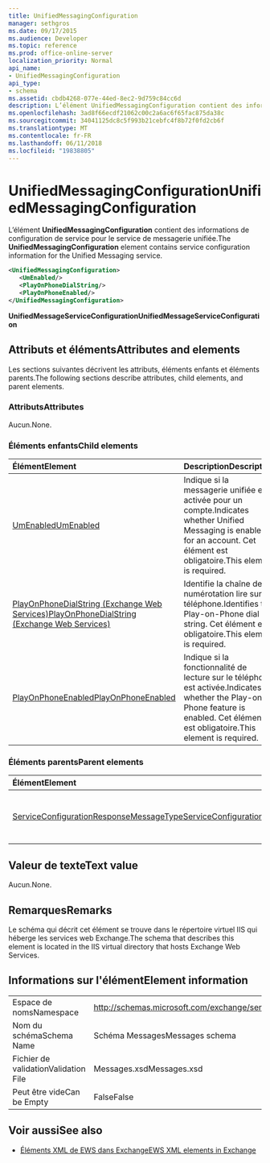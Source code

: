 ```yaml
---
title: UnifiedMessagingConfiguration
manager: sethgros
ms.date: 09/17/2015
ms.audience: Developer
ms.topic: reference
ms.prod: office-online-server
localization_priority: Normal
api_name:
- UnifiedMessagingConfiguration
api_type:
- schema
ms.assetid: cbdb4268-077e-44ed-8ec2-9d759c84cc6d
description: L’élément UnifiedMessagingConfiguration contient des informations de configuration de service pour le service de messagerie unifiée.
ms.openlocfilehash: 3ad8f66ecdf21062c00c2a6ac6f65fac875da38c
ms.sourcegitcommit: 34041125dc8c5f993b21cebfc4f8b72f0fd2cb6f
ms.translationtype: MT
ms.contentlocale: fr-FR
ms.lasthandoff: 06/11/2018
ms.locfileid: "19838805"
---
```

# <a name="unifiedmessagingconfiguration"></a><span data-ttu-id="2a4d3-103">UnifiedMessagingConfiguration</span><span class="sxs-lookup"><span data-stu-id="2a4d3-103">UnifiedMessagingConfiguration</span></span>

<span data-ttu-id="2a4d3-104">L’élément **UnifiedMessagingConfiguration** contient des informations de configuration de service pour le service de messagerie unifiée.</span><span class="sxs-lookup"><span data-stu-id="2a4d3-104">The **UnifiedMessagingConfiguration** element contains service configuration information for the Unified Messaging service.</span></span> 
  
```XML
<UnifiedMessagingConfiguration>
   <UmEnabled/>
   <PlayOnPhoneDialString/>
   <PlayOnPhoneEnabled/>
</UnifiedMessagingConfiguration>
```

 <span data-ttu-id="2a4d3-105">**UnifiedMessageServiceConfiguration**</span><span class="sxs-lookup"><span data-stu-id="2a4d3-105">**UnifiedMessageServiceConfiguration**</span></span>
## <a name="attributes-and-elements"></a><span data-ttu-id="2a4d3-106">Attributs et éléments</span><span class="sxs-lookup"><span data-stu-id="2a4d3-106">Attributes and elements</span></span>

<span data-ttu-id="2a4d3-107">Les sections suivantes décrivent les attributs, éléments enfants et éléments parents.</span><span class="sxs-lookup"><span data-stu-id="2a4d3-107">The following sections describe attributes, child elements, and parent elements.</span></span>
  
### <a name="attributes"></a><span data-ttu-id="2a4d3-108">Attributs</span><span class="sxs-lookup"><span data-stu-id="2a4d3-108">Attributes</span></span>

<span data-ttu-id="2a4d3-109">Aucun.</span><span class="sxs-lookup"><span data-stu-id="2a4d3-109">None.</span></span>
  
### <a name="child-elements"></a><span data-ttu-id="2a4d3-110">Éléments enfants</span><span class="sxs-lookup"><span data-stu-id="2a4d3-110">Child elements</span></span>

|<span data-ttu-id="2a4d3-111">**Élément**</span><span class="sxs-lookup"><span data-stu-id="2a4d3-111">**Element**</span></span>|<span data-ttu-id="2a4d3-112">**Description**</span><span class="sxs-lookup"><span data-stu-id="2a4d3-112">**Description**</span></span>|
|:-----|:-----|
|[<span data-ttu-id="2a4d3-113">UmEnabled</span><span class="sxs-lookup"><span data-stu-id="2a4d3-113">UmEnabled</span></span>](umenabled.md) <br/> |<span data-ttu-id="2a4d3-114">Indique si la messagerie unifiée est activée pour un compte.</span><span class="sxs-lookup"><span data-stu-id="2a4d3-114">Indicates whether Unified Messaging is enabled for an account.</span></span> <span data-ttu-id="2a4d3-115">Cet élément est obligatoire.</span><span class="sxs-lookup"><span data-stu-id="2a4d3-115">This element is required.</span></span>  <br/> |
|[<span data-ttu-id="2a4d3-116">PlayOnPhoneDialString (Exchange Web Services)</span><span class="sxs-lookup"><span data-stu-id="2a4d3-116">PlayOnPhoneDialString (Exchange Web Services)</span></span>](playonphonedialstring-exchange-web-services.md) <br/> |<span data-ttu-id="2a4d3-117">Identifie la chaîne de numérotation lire sur le téléphone.</span><span class="sxs-lookup"><span data-stu-id="2a4d3-117">Identifies the Play-on-Phone dial string.</span></span> <span data-ttu-id="2a4d3-118">Cet élément est obligatoire.</span><span class="sxs-lookup"><span data-stu-id="2a4d3-118">This element is required.</span></span>  <br/> |
|[<span data-ttu-id="2a4d3-119">PlayOnPhoneEnabled</span><span class="sxs-lookup"><span data-stu-id="2a4d3-119">PlayOnPhoneEnabled</span></span>](playonphoneenabled.md) <br/> |<span data-ttu-id="2a4d3-120">Indique si la fonctionnalité de lecture sur le téléphone est activée.</span><span class="sxs-lookup"><span data-stu-id="2a4d3-120">Indicates whether the Play-on-Phone feature is enabled.</span></span> <span data-ttu-id="2a4d3-121">Cet élément est obligatoire.</span><span class="sxs-lookup"><span data-stu-id="2a4d3-121">This element is required.</span></span>  <br/> |
   
### <a name="parent-elements"></a><span data-ttu-id="2a4d3-122">Éléments parents</span><span class="sxs-lookup"><span data-stu-id="2a4d3-122">Parent elements</span></span>

|<span data-ttu-id="2a4d3-123">**Élément**</span><span class="sxs-lookup"><span data-stu-id="2a4d3-123">**Element**</span></span>|<span data-ttu-id="2a4d3-124">**Description**</span><span class="sxs-lookup"><span data-stu-id="2a4d3-124">**Description**</span></span>|
|:-----|:-----|
|[<span data-ttu-id="2a4d3-125">ServiceConfigurationResponseMessageType</span><span class="sxs-lookup"><span data-stu-id="2a4d3-125">ServiceConfigurationResponseMessageType</span></span>](serviceconfigurationresponsemessagetype.md) <br/> |<span data-ttu-id="2a4d3-126">Contient les paramètres de configuration de service.</span><span class="sxs-lookup"><span data-stu-id="2a4d3-126">Contains service configuration settings.</span></span>  <br/> |
   
## <a name="text-value"></a><span data-ttu-id="2a4d3-127">Valeur de texte</span><span class="sxs-lookup"><span data-stu-id="2a4d3-127">Text value</span></span>

<span data-ttu-id="2a4d3-128">Aucun.</span><span class="sxs-lookup"><span data-stu-id="2a4d3-128">None.</span></span>
  
## <a name="remarks"></a><span data-ttu-id="2a4d3-129">Remarques</span><span class="sxs-lookup"><span data-stu-id="2a4d3-129">Remarks</span></span>

<span data-ttu-id="2a4d3-130">Le schéma qui décrit cet élément se trouve dans le répertoire virtuel IIS qui héberge les services web Exchange.</span><span class="sxs-lookup"><span data-stu-id="2a4d3-130">The schema that describes this element is located in the IIS virtual directory that hosts Exchange Web Services.</span></span>
  
## <a name="element-information"></a><span data-ttu-id="2a4d3-131">Informations sur l'élément</span><span class="sxs-lookup"><span data-stu-id="2a4d3-131">Element information</span></span>

|||
|:-----|:-----|
|<span data-ttu-id="2a4d3-132">Espace de noms</span><span class="sxs-lookup"><span data-stu-id="2a4d3-132">Namespace</span></span>  <br/> |http://schemas.microsoft.com/exchange/services/2006/messages  <br/> |
|<span data-ttu-id="2a4d3-133">Nom du schéma</span><span class="sxs-lookup"><span data-stu-id="2a4d3-133">Schema Name</span></span>  <br/> |<span data-ttu-id="2a4d3-134">Schéma Messages</span><span class="sxs-lookup"><span data-stu-id="2a4d3-134">Messages schema</span></span>  <br/> |
|<span data-ttu-id="2a4d3-135">Fichier de validation</span><span class="sxs-lookup"><span data-stu-id="2a4d3-135">Validation File</span></span>  <br/> |<span data-ttu-id="2a4d3-136">Messages.xsd</span><span class="sxs-lookup"><span data-stu-id="2a4d3-136">Messages.xsd</span></span>  <br/> |
|<span data-ttu-id="2a4d3-137">Peut être vide</span><span class="sxs-lookup"><span data-stu-id="2a4d3-137">Can be Empty</span></span>  <br/> |<span data-ttu-id="2a4d3-138">False</span><span class="sxs-lookup"><span data-stu-id="2a4d3-138">False</span></span>  <br/> |
   
## <a name="see-also"></a><span data-ttu-id="2a4d3-139">Voir aussi</span><span class="sxs-lookup"><span data-stu-id="2a4d3-139">See also</span></span>



- [<span data-ttu-id="2a4d3-140">Éléments XML de EWS dans Exchange</span><span class="sxs-lookup"><span data-stu-id="2a4d3-140">EWS XML elements in Exchange</span></span>](ews-xml-elements-in-exchange.md)

